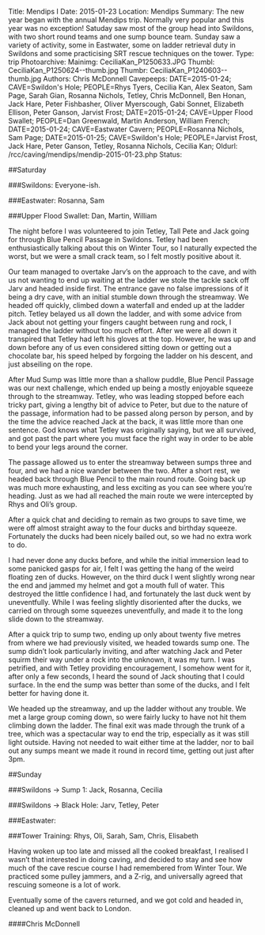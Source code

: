 Title: Mendips I
Date: 2015-01-23
Location: Mendips
Summary: The new year began with the annual Mendips trip. Normally very popular and this year was no exception! Satuday saw most of the group head into Swildons, with two short round teams and one sump bounce team. Sunday saw a variety of activity, some in Eastwater, some on ladder retrieval duty in Swildons and some practicising SRT rescue techniques on the tower.
Type: trip
Photoarchive:
Mainimg: CeciliaKan_P1250633.JPG
Thumbl: CeciliaKan_P1250624--thumb.jpg
Thumbr: CeciliaKan_P1240603--thumb.jpg
Authors: Chris McDonnell
Cavepeeps: DATE=2015-01-24; CAVE=Swildon's Hole; PEOPLE=Rhys Tyers, Cecilia Kan, Alex Seaton, Sam Page, Sarah Gian, Rosanna Nichols, Tetley, Chris McDonnell, Ben Honan, Jack Hare, Peter Fishbasher, Oliver Myerscough, Gabi Sonnet, Elizabeth Ellison, Peter Ganson, Jarvist Frost;
           DATE=2015-01-24; CAVE=Upper Flood Swallet; PEOPLE=Dan Greenwald, Martin Anderson, William French;
           DATE=2015-01-24; CAVE=Eastwater Cavern; PEOPLE=Rosanna Nichols, Sam Page;
           DATE=2015-01-25; CAVE=Swildon's Hole; PEOPLE=Jarvist Frost, Jack Hare, Peter Ganson, Tetley, Rosanna Nichols, Cecilia Kan;
Oldurl: /rcc/caving/mendips/mendip-2015-01-23.php
Status:

##Saturday

###Swildons: Everyone-ish.

###Eastwater: Rosanna, Sam

###Upper Flood Swallet: Dan, Martin, William

The night before I was volunteered to join Tetley, Tall Pete and Jack going for through Blue Pencil Passage in Swildons. Tetley had been enthusiastically talking about this on Winter Tour, so I naturally expected the worst, but we were a small crack team, so I felt mostly positive about it.

Our team managed to overtake Jarv’s on the approach to the cave, and with us not wanting to end up waiting at the ladder we stole the tackle sack off Jarv and headed inside first. The entrance gave no false impressions of it being a dry cave, with an initial stumble down through the streamway. We headed off quickly, climbed down a waterfall and ended up at the ladder pitch. Tetley belayed us all down the ladder, and with some advice from Jack about not getting your fingers caught between rung and rock, I managed the ladder without too much effort. After we were all down it transpired that Tetley had left his gloves at the top. However, he was up and down before any of us even considered sitting down or getting out a chocolate bar, his speed helped by forgoing the ladder on his descent, and just abseiling on the rope.

After Mud Sump was little more than a shallow puddle, Blue Pencil Passage was our next challenge, which ended up being a mostly enjoyable squeeze through to the streamway. Tetley, who was leading stopped before each tricky part, giving a lengthy bit of advice to Peter, but due to the nature of the passage, information had to be passed along person by person, and by the time the advice reached Jack at the back, it was little more than one sentence. God knows what Tetley was originally saying, but we all survived, and got past the part where you must face the right way in order to be able to bend your legs around the corner.

The passage allowed us to enter the streamway between sumps three and four, and we had a nice wander between the two. After a short rest, we headed back through Blue Pencil to the main round route. Going back up was much more exhausting, and less exciting as you can see where you’re heading. Just as we had all reached the main route we were intercepted by Rhys and Oli’s group.

After a quick chat and deciding to remain as two groups to save time, we were off almost straight away to the four ducks and birthday squeeze. Fortunately the ducks had been nicely bailed out, so we had no extra work to do.

I had never done any ducks before, and while the initial immersion lead to some panicked gasps for air, I felt I was getting the hang of the weird floating zen of ducks. However, on the third duck I went slightly wrong near the end and jammed my helmet and got a mouth full of water. This destroyed the little confidence I had, and fortunately the last duck went by uneventfully. While I was feeling slightly disoriented after the ducks, we carried on through some squeezes uneventfully, and made it to the long slide down to the streamway.

After a quick trip to sump two, ending up only about twenty five metres from where we had previously visited, we headed towards sump one. The sump didn’t look particularly inviting, and after watching Jack and Peter squirm their way under a rock into the unknown, it was my turn. I was petrified, and with Tetley providing encouragement, I somehow went for it, after only a few seconds, I heard the sound of Jack shouting that I could surface. In the end the sump was better than some of the ducks, and I felt better for having done it.

We headed up the streamway, and up the ladder without any trouble. We met a large group coming down, so were fairly lucky to have not hit them climbing down the ladder. The final exit was made through the trunk of a tree, which was a spectacular way to end the trip, especially as it was still light outside. Having not needed to wait either time at the ladder, nor to bail out any sumps meant we made it round in record time, getting out just after 3pm.

##Sunday

###Swildons -> Sump 1: Jack, Rosanna, Cecilia

###Swildons -> Black Hole: Jarv, Tetley, Peter

###Eastwater:

###Tower Training: Rhys, Oli, Sarah, Sam, Chris, Elisabeth

Having woken up too late and missed all the cooked breakfast, I realised I wasn’t that interested in doing caving, and decided to stay and see how much of the cave rescue course I had remembered from Winter Tour. We practiced some pulley jammers, and a Z-rig, and universally agreed that rescuing someone is a lot of work.

Eventually some of the cavers returned, and we got cold and headed in, cleaned up and went back to London.

####Chris McDonnell
